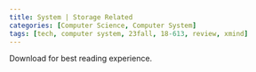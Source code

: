 ```yaml
---
title: System | Storage Related
categories: [Computer Science, Computer System]
tags: [tech, computer system, 23fall, 18-613, review, xmind]
---
```


Download for best reading experience.

<object data="{{ site.baseurl }}/assets/pdf/23fall-midterm/18613-storage-tech.pdf" type="application/pdf" width="100%" height="1000px">
</object>
